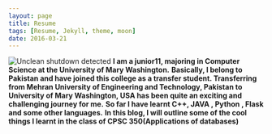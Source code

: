 ```yaml
---
layout: page
title: Resume 
tags: [Resume, Jekyll, theme, moon]
date: 2016-03-21
---
```

    
![Unclean shutdown detected](//lailashaikh.github.io/assets/img/lailaformated.jpg)
**I am a junior11, majoring in Computer Science at the University of Mary Washington.**
**Basically, I belong to Pakistan and  have joined this college as a transfer student. Transferring from Mehran University of Engineering and Technology, Pakistan  to University of Mary Washington, USA has been quite an exciting and challenging journey for me.**
**So far I have learnt C++, JAVA , Python , Flask and some other languages.**
**In this blog, I will outline some of the  cool things I learnt in the class of CPSC 350(Applications of databases)**